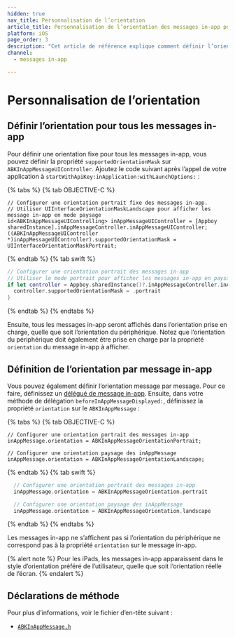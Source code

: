 ```yaml
---
hidden: true
nav_title: Personnalisation de l’orientation
article_title: Personnalisation de l’orientation des messages in-app pour iOS
platform: iOS
page_order: 3
description: "Cet article de référence explique comment définir l’orientation des messages in-app pour votre application iOS."
channel:
  - messages in-app

---
```


# Personnalisation de l’orientation

## Définir l’orientation pour tous les messages in-app

Pour définir une orientation fixe pour tous les messages in-app, vous pouvez définir la propriété `supportedOrientationMask` sur `ABKInAppMessageUIController`. Ajoutez le code suivant après l’appel de votre application à `startWithApiKey:inApplication:withLaunchOptions:` :

{% tabs %}
{% tab OBJECTIVE-C %}

```objc
// Configurer une orientation portrait fixe des messages in-app.
// Utiliser UIInterfaceOrientationMaskLandscape pour afficher les message in-app en mode paysage
id<ABKInAppMessageUIControlling> inAppMessageUIController = [Appboy sharedInstance].inAppMessageController.inAppMessageUIController;
((ABKInAppMessageUIController *)inAppMessageUIController).supportedOrientationMask = UIInterfaceOrientationMaskPortrait;
```

{% endtab %}
{% tab swift %}

```swift
// Configurer une orientation portrait des messages in-app
// Utiliser le mode portrait pour afficher les messages in-app en paysage
if let controller = Appboy.sharedInstance()?.inAppMessageController.inAppMessageUIController as? ABKInAppMessageUIController {
  controller.supportedOrientationMask = .portrait
}
```

{% endtab %}
{% endtabs %}

Ensuite, tous les messages in-app seront affichés dans l’orientation prise en charge, quelle que soit l’orientation du périphérique. Notez que l’orientation du périphérique doit également être prise en charge par la propriété `orientation` du message in-app à afficher.

## Définition de l’orientation par message in-app

Vous pouvez également définir l’orientation message par message. Pour ce faire, définissez un [délégué de message in-app][1]. Ensuite, dans votre méthode de délégation `beforeInAppMessageDisplayed:`, définissez la propriété `orientation` sur le `ABKInAppMessage` :

{% tabs %}
{% tab OBJECTIVE-C %}

```objc
// Configurer une orientation portrait des messages in-app
inAppMessage.orientation = ABKInAppMessageOrientationPortrait;

// Configurer une orientation paysage des inAppMessage
inAppMessage.orientation = ABKInAppMessageOrientationLandscape;
```

{% endtab %}
{% tab swift %}

```swift    
  // Configurer une orientation portrait des messages in-app
  inAppMessage.orientation = ABKInAppMessageOrientation.portrait

  // Configurer une orientation paysage des inAppMessage
  inAppMessage.orientation = ABKInAppMessageOrientation.landscape
```

{% endtab %}
{% endtabs %}

Les messages in-app ne s’affichent pas si l’orientation du périphérique ne correspond pas à la propriété `orientation` sur le message in-app.

{% alert note %}
Pour les iPads, les messages in-app apparaissent dans le style d’orientation préféré de l’utilisateur, quelle que soit l’orientation réelle de l’écran.
{% endalert %}

## Déclarations de méthode

Pour plus d’informations, voir le fichier d’en-tête suivant :

- [`ABKInAppMessage.h`][14]

[1]: {{site.baseurl}}/developer_guide/platform_integration_guides/ios/in-app_messaging/customization/setting_delegates/
[14]: https://github.com/Appboy/appboy-ios-sdk/blob/master/AppboyKit/include/ABKInAppMessage.h
